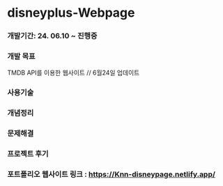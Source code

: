 # disneyplus-Webpage

### 개발기간: 24. 06.10 ~ 진행중

### 개발 목표

TMDB API를 이용한 웹사이트 // 6월24일 업데이트

### 사용기술

### 개념정리

### 문제해결

### 프로젝트 후기

### 포트폴리오 웹사이트 링크 : <https://Knn-disneypage.netlify.app/>
